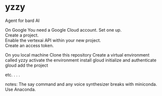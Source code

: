 # yzzy
Agent for bard AI

On Google 
You need a Google Cloud account.  Set one up.  
Create a project.  
Enable the vertexai API within your new project.  
Create an access token.  

On you local machine
Clone this repository 
Create a virtual environment called yzzy 
activate the environment
install gloud
initialize and authenticate gloud
add the project


etc. . . . 



notes:  The say command and any voice synthesizer breaks with miniconda.  Use Anaconda.


